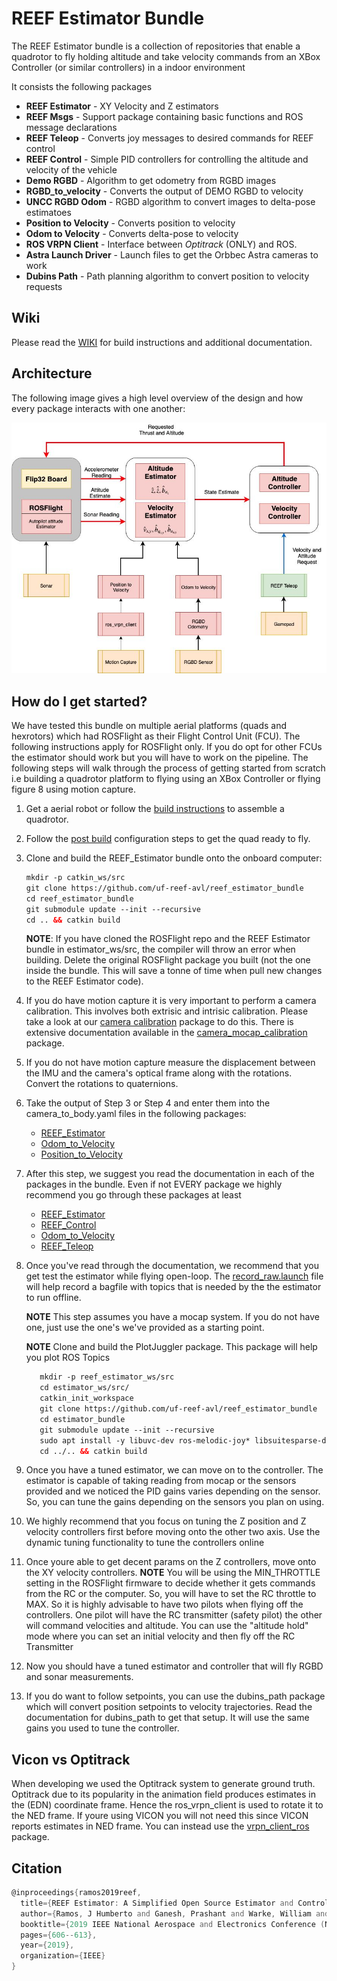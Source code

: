 # REEF Estimator Bundle

The REEF Estimator bundle is a collection of repositories that enable a quadrotor to fly holding altitude and take velocity commands from an XBox Controller (or similar controllers) in a indoor environment

It consists the following packages 
- **REEF Estimator** - XY Velocity and Z estimators
- **REEF Msgs** - Support package containing basic functions and ROS message declarations  
- **REEF Teleop** - Converts joy messages to desired commands for REEF control
- **REEF Control** - Simple PID controllers for controlling the altitude and velocity of the vehicle
- **Demo RGBD** - Algorithm to get odometry from RGBD images
- **RGBD_to_velocity** - Converts the output of DEMO RGBD to velocity
- **UNCC RGBD Odom** - RGBD algorithm to convert images to delta-pose estimatoes 
- **Position to Velocity** - Converts position to velocity 
- **Odom to Velocity** - Converts delta-pose to velocity
- **ROS VRPN Client** - Interface between *Optitrack* (ONLY) and ROS. 
- **Astra Launch Driver** - Launch files to get the Orbbec Astra cameras to work
- **Dubins Path** - Path planning algorithm to convert position to velocity requests 

## Wiki
Please read the [WIKI](https://github.com/uf-reef-avl/reef_estimator_bundle/wiki) for build instructions and additional documentation.

## Architecture

The following image gives a high level overview of the design and how every package interacts with one another:

![REEF Est Architecture](./docs/REEF_Architecture.jpg)
## How do I get started? 
We have tested this bundle on multiple aerial platforms (quads and hexrotors) which had ROSFlight as their Flight Control Unit (FCU). The following instructions apply 
for ROSFlight only. If you do opt for other FCUs the estimator should work but you will have to work on the pipeline. The following steps will walk through the process of getting started from scratch i.e 
building a quadrotor platform to flying using an XBox Controller or flying figure 8 using motion capture.

1) Get a aerial robot or follow the [build instructions](https://github.com/uf-reef-avl/reef_estimator_bundle/wiki) to assemble a quadrotor.
2) Follow the [post build](https://github.com/uf-reef-avl/reef_estimator_bundle/wiki/Post-Build-RC-Configuration) configuration steps to get the quad ready to fly. 
3) Clone and build the REEF_Estimator bundle onto the onboard computer:

    ```html
    mkdir -p catkin_ws/src
    git clone https://github.com/uf-reef-avl/reef_estimator_bundle
    cd reef_estimator_bundle
    git submodule update --init --recursive
    cd .. && catkin build
    ```
    **NOTE**: If you have cloned the ROSFlight repo and the REEF Estimator bundle in estimator_ws/src, the compiler will throw an error when building. Delete the original ROSFlight package you built (not the one inside the bundle. This will save a tonne of time when pull new changes to the REEF Estimator code).
            
3) If you do have motion capture it is very important to perform a camera calibration. This involves both extrisic and intrisic calibration. Please 
take a look at our [camera calibration](https://bitbucket.org/reefavl/camear_calibration_bundle/src) package to do this. There is extensive documentation available in the [camera_mocap_calibration](https://bitbucket.org/reefavl/camera_mocap_calibration) package. 
4) If you do not have motion capture measure the displacement between the IMU and the camera's optical frame along with the rotations. Convert the rotations to quaternions. 
5) Take the output of Step 3 or Step 4 and enter them into the camera_to_body.yaml files in the following packages:
    - [REEF_Estimator](https://github.com/uf-reef-avl/reef_estimator/reef_estimator/src/master/params/dodo_camera.yaml)
    - [Odom_to_Velocity](https://github.com/uf-reef-avl/reef_estimator/odom_to_velocity/src/master/params/camera_to_body.yaml)
    - [Position_to_Velocity](https://github.com/uf-reef-avl/reef_estimator/position_to_velocity/src/master/params/camera_to_body.yaml)
6) After this step, we suggest you read the documentation in each of the packages in the bundle. Even if not EVERY package we highly recommend you go through these packages at least
    - [REEF_Estimator](https://github.com/uf-reef-avl/reef_estimator/reef_estimator)
    - [REEF_Control](https://github.com/uf-reef-avl/reef_estimator/reef_control)
    - [Odom_to_Velocity](https://github.com/uf-reef-avl/reef_estimator/odom_to_velocity)
    - [REEF_Teleop](https://github.com/uf-reef-avl/reef_estimator/reef_teleop)   
7) Once you've read through the documentation, we recommend that you get test the estimator while flying open-loop. The [record_raw.launch](https://bitbucket.org/reefavl/reef_estimator/src/master/launch/record_raw.launch) file will help record a bagfile with topics that is needed by the the estimator to run offline.
    
    **NOTE** This step assumes you have a mocap system. If you do not have one, just use the one's we've provided as a starting point. 
    
    **NOTE** Clone and build the PlotJuggler package. This package will help you plot ROS Topics
    ```html
       mkdir -p reef_estimator_ws/src
       cd estimator_ws/src/
       catkin_init_workspace
       git clone https://github.com/uf-reef-avl/reef_estimator_bundle
       cd estimator_bundle
       git submodule update --init --recursive
       sudo apt install -y libuvc-dev ros-melodic-joy* libsuitesparse-dev libeigen3-dev libsdl1.2-dev
       cd ../.. && catkin build
    ```
 

8) Once you have a tuned estimator, we can move on to the controller. The estimator is capable of taking reading from mocap or the sensors provided and we noticed the PID gains varies depending on the sensor. So, you can tune the gains depending on the sensors you plan on using.
9) We highly recommend that you focus on tuning the Z position and Z velocity controllers first before moving onto the other two axis. Use the dynamic tuning functionality to tune the controllers online
10) Once youre able to get decent params on the Z controllers, move onto the XY velocity controllers.
    **NOTE** You will be using the MIN_THROTTLE setting in the ROSFlight firmware to decide whether it gets commands from the RC or the computer. So, you will have to set the RC throttle to MAX. So it is highly advisable to have two pilots when flying off the controllers. One pilot will have the RC transmitter (safety pilot) the other will command velocities and altitude. You can use the "altitude hold" mode where you can set an initial velocity and then fly off the RC Transmitter
11) Now you should have a tuned estimator and controller that will fly RGBD and sonar measurements.  
12) If you do want to follow setpoints, you can use the dubins_path package which will convert position setpoints to velocity trajectories. Read the documentation for dubins_path to get that setup. It will use the same gains you used to tune the controller. 
        
 ## Vicon vs Optitrack
 
 When developing we used the Optitrack system to generate ground truth. Optitrack due to its popularity in the animation field produces estimates in the (EDN) coordinate frame. Hence the ros_vrpn_client is used to rotate it to the NED frame. If youre using VICON you will not need this since VICON reports estimates in NED frame. You can instead use the [vrpn_client_ros](http://wiki.ros.org/vrpn_client_ros) package.
 
   
## Citation

```asm
@inproceedings{ramos2019reef,
  title={REEF Estimator: A Simplified Open Source Estimator and Controller for Multirotors},
  author={Ramos, J Humberto and Ganesh, Prashant and Warke, William and Volle, Kyle and Brink, Kevin},
  booktitle={2019 IEEE National Aerospace and Electronics Conference (NAECON)},
  pages={606--613},
  year={2019},
  organization={IEEE}
}
``` 

